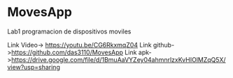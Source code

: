 # MovesApp
Lab1 programacion de dispositivos moviles

Link Video-> https://youtu.be/CG6RkxmqZ04
Link github->https://github.com/das3110/MovesApp
Link apk->https://drive.google.com/file/d/1BmuAaVYZey04ahmnrlzxKvHIOlMZqQ5X/view?usp=sharing
